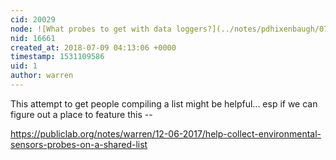 ```yaml
---
cid: 20029
node: ![What probes to get with data loggers?](../notes/pdhixenbaugh/07-08-2018/what-probes-to-get-with-data-loggers)
nid: 16661
created_at: 2018-07-09 04:13:06 +0000
timestamp: 1531109586
uid: 1
author: warren
---
```


This attempt to get people compiling a list might be helpful... esp if we can figure out a place to feature this -- 

https://publiclab.org/notes/warren/12-06-2017/help-collect-environmental-sensors-probes-on-a-shared-list